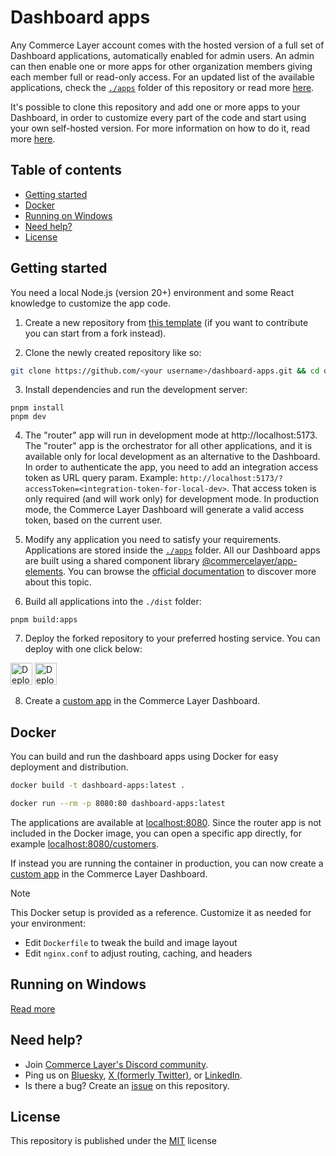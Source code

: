 # Dashboard apps <!-- omit in toc -->

Any Commerce Layer account comes with the hosted version of a full set of Dashboard applications, automatically enabled for admin users. An admin can then enable one or more apps for other organization members giving each member full or read-only access. For an updated list of the available applications, check the [`./apps`](apps) folder of this repository or read more [here](https://commercelayer.github.io/app-elements/?path=/docs/getting-started-applications--docs).

It's possible to clone this repository and add one or more apps to your Dashboard, in order to customize every part of the code and start using your own self-hosted version. For more information on how to do it, read more [here](https://commercelayer.github.io/app-elements/?path=/docs/getting-started-custom-apps--docs). 

## Table of contents <!-- omit in toc -->

- [Getting started](#getting-started)
- [Docker](#docker)
- [Running on Windows](#running-on-windows)
- [Need help?](#need-help)
- [License](#license)


## Getting started

You need a local Node.js (version 20+) environment and some React knowledge to customize the app code.

1. Create a new repository from [this template](https://github.com/new?template_owner=commercelayer&template_name=dashboard-apps) (if you want to contribute you can start from a fork instead).

2. Clone the newly created repository like so:

```bash
git clone https://github.com/<your username>/dashboard-apps.git && cd dashboard-apps
```

3. Install dependencies and run the development server:

```
pnpm install
pnpm dev
```

4. The "router" app will run in development mode at http://localhost:5173. The "router" app is the orchestrator for all other applications,  and it is available only for local development as an alternative to the Dashboard.\
In order to authenticate the app, you need to add an integration access token as URL query param. Example: `http://localhost:5173/?accessToken=<integration-token-for-local-dev>`.
That access token is only required (and will work only) for development mode. In production mode, the Commerce Layer Dashboard will generate a valid access token, based on the current user.

5. Modify any application you need to satisfy your requirements. Applications are stored inside the [`./apps`](apps) folder.
All our Dashboard apps are built using a shared component library [@commercelayer/app-elements](https://github.com/commercelayer/app-elements).
You can browse the [official documentation](https://commercelayer.github.io/app-elements/?path=/docs/getting-started-welcome--docs) to discover more about this topic.

6. Build all applications into the `./dist` folder:

```
pnpm build:apps
```


7. Deploy the forked repository to your preferred hosting service. You can deploy with one click below:

[<img src="https://www.netlify.com/img/deploy/button.svg" alt="Deploy to Netlify" height="35">](https://app.netlify.com/start/deploy?repository=https://github.com/commercelayer/dashboard-apps#PUBLIC_SELF_HOSTED_SLUG)
[<img src="https://vercel.com/button" alt="Deploy to Vercel" height="35">](https://vercel.com/new/clone?repository-url=https://github.com/commercelayer/dashboard-apps&build-command=pnpm%20build%3Aelements%20%26%26%20pnpm%20build%3Aapps&output-directory=dist&env=PUBLIC_SELF_HOSTED_SLUG&envDescription=your%20organization%20slug) 

8. Create a [custom app](https://commercelayer.github.io/app-elements/?path=/docs/getting-started-custom-apps--docs) in the Commerce Layer Dashboard.

## Docker

You can build and run the dashboard apps using Docker for easy deployment and distribution.

```bash
docker build -t dashboard-apps:latest .
```

```bash
docker run --rm -p 8080:80 dashboard-apps:latest
```

The applications are available at [localhost:8080](http://localhost:8080). Since the router app is not included in the Docker image, you can open a specific app directly, for example [localhost:8080/customers](http://localhost:8080/customers).

If instead you are running the container in production, you can now create a [custom app](https://commercelayer.github.io/app-elements/?path=/docs/getting-started-custom-apps--docs) in the Commerce Layer Dashboard.

> [!NOTE]
> This Docker setup is provided as a reference. Customize it as needed for your environment:
> - Edit `Dockerfile` to tweak the build and image layout
> - Edit `nginx.conf` to adjust routing, caching, and headers

## Running on Windows
[Read more](https://github.com/commercelayer/.github/blob/main/PNPM_ON_WINDOWS.md)

## Need help?

- Join [Commerce Layer's Discord community](https://discord.gg/commercelayer).
- Ping us on [Bluesky](https://bsky.app/profile/commercelayer.io), [X (formerly Twitter)](https://x.com/commercelayer), or [LinkedIn](https://www.linkedin.com/company/commerce-layer).
- Is there a bug? Create an [issue](https://github.com/commercelayer/dashboard-apps/issues) on this repository.

## License

This repository is published under the [MIT](LICENSE) license

